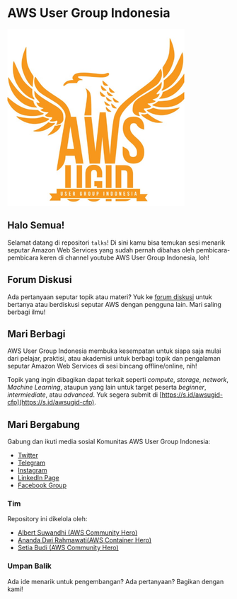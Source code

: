 # AWS User Group Indonesia


<img width="400px" src="docs/img/logo.jpeg">


## Halo Semua!
Selamat datang di repositori `talks`! Di sini kamu bisa temukan sesi menarik seputar Amazon Web Services yang sudah pernah dibahas oleh pembicara-pembicara keren di channel youtube AWS User Group Indonesia, loh!

## Forum Diskusi
Ada pertanyaan seputar topik atau materi? Yuk ke [forum diskusi](https://github.com/awsugid/forum/discussions) untuk bertanya atau berdiskusi seputar AWS dengan pengguna lain. Mari saling berbagi ilmu!

## Mari Berbagi
AWS User Group Indonesia membuka kesempatan untuk siapa saja mulai dari pelajar, praktisi, atau akademisi untuk berbagi topik dan pengalaman seputar Amazon Web Services di sesi bincang offline/online, nih! 

Topik yang ingin dibagikan dapat terkait seperti _compute_, _storage_, _network_, _Machine Learning_, ataupun yang lain untuk target peserta _beginner_, _intermiediate_, atau _advanced_. Yuk segera submit di [https://s.id/awsugid-cfp](https://s.id/awsugid-cfp). 

## Mari Bergabung
Gabung dan ikuti media sosial Komunitas AWS User Group Indonesia:
- [Twitter](https://twitter.com/AWSUserGroupID/)
- [Telegram](https://t.me/AWSUserGroupID)
- [Instagram](https://instagram.com/awsugid)
- [LinkedIn Page](https://www.linkedin.com/company/awsugid)
- [Facebook Group](https://web.facebook.com/groups/awsindonesia)

### Tim
Repository ini dikelola oleh:
- [Albert Suwandhi (AWS Community Hero)](https://www.linkedin.com/in/albertsuwandhi/)
- [Ananda Dwi Rahmawati(AWS Container Hero)](https://www.linkedin.com/in/anandadwir/)
- [Setia Budi (AWS Community Hero)](https://www.linkedin.com/in/boedybios/)


### Umpan Balik
Ada ide menarik untuk pengembangan? Ada pertanyaan? Bagikan dengan kami!
